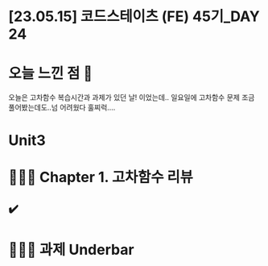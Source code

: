 # [23.05.15] 코드스테이츠 (FE) 45기_DAY 24
# 오늘 느낀 점 🧐

오늘은 고차함수 복습시간과 과제가 있던 날! 이었는데.. 일요일에 고차함수 문제 조금 풀어봤는데도..넘 어려웠다 훌찌럭....
# Unit3 <br><br>👩🏻‍💻 Chapter 1. 고차함수 리뷰
## ✔️ 

# 👩🏻‍💻 과제 Underbar 